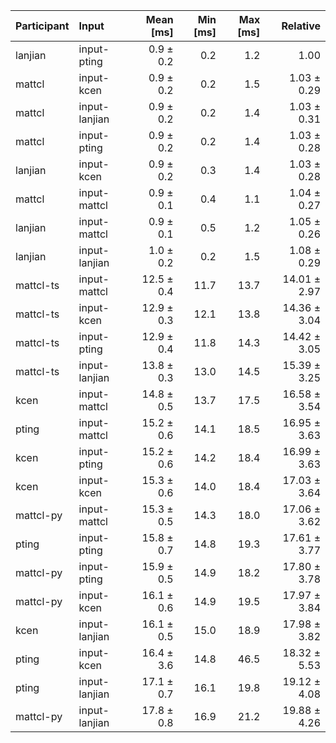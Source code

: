 | Participant | Input | Mean [ms] | Min [ms] | Max [ms] | Relative |
|:---|:---|---:|---:|---:|---:|
| lanjian | input-pting | 0.9 ± 0.2 | 0.2 | 1.2 | 1.00 |
| mattcl | input-kcen | 0.9 ± 0.2 | 0.2 | 1.5 | 1.03 ± 0.29 |
| mattcl | input-lanjian | 0.9 ± 0.2 | 0.2 | 1.4 | 1.03 ± 0.31 |
| mattcl | input-pting | 0.9 ± 0.2 | 0.2 | 1.4 | 1.03 ± 0.28 |
| lanjian | input-kcen | 0.9 ± 0.2 | 0.3 | 1.4 | 1.03 ± 0.28 |
| mattcl | input-mattcl | 0.9 ± 0.1 | 0.4 | 1.1 | 1.04 ± 0.27 |
| lanjian | input-mattcl | 0.9 ± 0.1 | 0.5 | 1.2 | 1.05 ± 0.26 |
| lanjian | input-lanjian | 1.0 ± 0.2 | 0.2 | 1.5 | 1.08 ± 0.29 |
| mattcl-ts | input-mattcl | 12.5 ± 0.4 | 11.7 | 13.7 | 14.01 ± 2.97 |
| mattcl-ts | input-kcen | 12.9 ± 0.3 | 12.1 | 13.8 | 14.36 ± 3.04 |
| mattcl-ts | input-pting | 12.9 ± 0.4 | 11.8 | 14.3 | 14.42 ± 3.05 |
| mattcl-ts | input-lanjian | 13.8 ± 0.3 | 13.0 | 14.5 | 15.39 ± 3.25 |
| kcen | input-mattcl | 14.8 ± 0.5 | 13.7 | 17.5 | 16.58 ± 3.54 |
| pting | input-mattcl | 15.2 ± 0.6 | 14.1 | 18.5 | 16.95 ± 3.63 |
| kcen | input-pting | 15.2 ± 0.6 | 14.2 | 18.4 | 16.99 ± 3.63 |
| kcen | input-kcen | 15.3 ± 0.6 | 14.0 | 18.4 | 17.03 ± 3.64 |
| mattcl-py | input-mattcl | 15.3 ± 0.5 | 14.3 | 18.0 | 17.06 ± 3.62 |
| pting | input-pting | 15.8 ± 0.7 | 14.8 | 19.3 | 17.61 ± 3.77 |
| mattcl-py | input-pting | 15.9 ± 0.5 | 14.9 | 18.2 | 17.80 ± 3.78 |
| mattcl-py | input-kcen | 16.1 ± 0.6 | 14.9 | 19.5 | 17.97 ± 3.84 |
| kcen | input-lanjian | 16.1 ± 0.5 | 15.0 | 18.9 | 17.98 ± 3.82 |
| pting | input-kcen | 16.4 ± 3.6 | 14.8 | 46.5 | 18.32 ± 5.53 |
| pting | input-lanjian | 17.1 ± 0.7 | 16.1 | 19.8 | 19.12 ± 4.08 |
| mattcl-py | input-lanjian | 17.8 ± 0.8 | 16.9 | 21.2 | 19.88 ± 4.26 |
